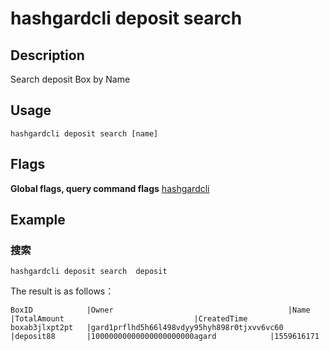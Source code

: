 # hashgardcli deposit search

## Description
Search deposit Box by Name
## Usage
```shell
hashgardcli deposit search [name]
```
## Flags

**Global flags, query command flags** [hashgardcli](../README.md)

## Example
### 搜索
```shell
hashgardcli deposit search  deposit
```

The result is as follows：
```shell
BoxID            |Owner                                       |Name            |TotalAmount                             |CreatedTime
boxab3jlxpt2pt   |gard1prflhd5h66l498vdyy95hyh898r0tjxvv6vc60 |deposit88       |10000000000000000000000agard            |1559616171
```
